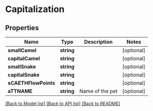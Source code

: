 # Capitalization

## Properties
Name | Type | Description | Notes
------------ | ------------- | ------------- | -------------
**smallCamel** | **string** |  | [optional] 
**capitalCamel** | **string** |  | [optional] 
**smallSnake** | **string** |  | [optional] 
**capitalSnake** | **string** |  | [optional] 
**sCAETHFlowPoints** | **string** |  | [optional] 
**aTTNAME** | **string** | Name of the pet | [optional] 

[[Back to Model list]](../README.md#documentation-for-models) [[Back to API list]](../README.md#documentation-for-api-endpoints) [[Back to README]](../README.md)


